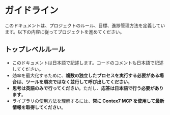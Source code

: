 # ガイドライン

このドキュメントは、プロジェクトのルール、目標、進捗管理方法を定義しています。以下の内容に従ってプロジェクトを進めてください。

## トップレベルルール

- このドキュメントは日本語で記述します。コードのコメントも日本語で記述してください。
- 効率を最大化するために、**複数の独立したプロセスを実行する必要がある場合は、ツールを順次ではなく並行して呼び出してください**。
- **思考は英語のみで行ってください**。ただし、**応答は日本語で行う必要があります**。
- ライブラリの使用方法を理解するには、**常に Contex7 MCP を使用して最新情報を取得してください**。
